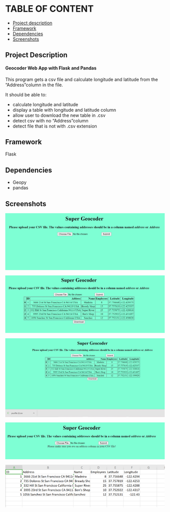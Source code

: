 # TABLE OF CONTENT

* [Project description](#project-description)
* [Framework](#framework)
* [Dependencies](#dependencies)
* [Screenshots](#screenshots)

  

## Project Description

#### Geocoder Web App with Flask and Pandas

This program gets a csv file and calculate longitude and latitude from the “Address”column in the file.

It should be able to:

- calculate longitude and latitude
- display a table with longitude and latitude column
- allow user to download the new table in .csv
- detect csv with no “Address”column
- detect file that is not with .csv extension

## Framework

Flask

## Dependencies

- Geopy
- pandas

## Screenshots

![geocoder](Screenshots/geocoder.jpg)

![geocoderupload](Screenshots/geocoderupload.jpg)

![geocoderdownload](Screenshots/geocoderdownload.jpg)

![geocodererror](Screenshots/geocodererror.jpg)

![image-20210621000053763](Screenshots/newcsv.jpg)
